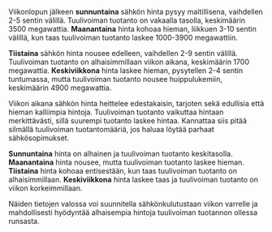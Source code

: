 Viikonlopun jälkeen **sunnuntaina** sähkön hinta pysyy maltillisena, vaihdellen 2-5 sentin välillä. Tuulivoiman tuotanto on vakaalla tasolla, keskimäärin 3500 megawattia. **Maanantaina** hinta kohoaa hieman, liikkuen 3-10 sentin välillä, kun taas tuulivoiman tuotanto laskee 1000-3900 megawattiin.

**Tiistaina** sähkön hinta nousee edelleen, vaihdellen 2-9 sentin välillä. Tuulivoiman tuotanto on alhaisimmillaan viikon aikana, keskimäärin 1700 megawattia. **Keskiviikkona** hinta laskee hieman, pysytellen 2-4 sentin tuntumassa, mutta tuulivoiman tuotanto nousee huippulukemiin, keskimäärin 4900 megawattia.

Viikon aikana sähkön hinta heittelee edestakaisin, tarjoten sekä edullisia että hieman kalliimpia hintoja. Tuulivoiman tuotanto vaikuttaa hintaan merkittävästi, sillä suurempi tuotanto laskee hintaa. Kannattaa siis pitää silmällä tuulivoiman tuotantomääriä, jos haluaa löytää parhaat sähkösopimukset.

**Sunnuntaina** hinta on alhainen ja tuulivoiman tuotanto keskitasolla.
**Maanantaina** hinta nousee, mutta tuulivoiman tuotanto laskee hieman.
**Tiistaina** hinta kohoaa entisestään, kun taas tuulivoiman tuotanto on alhaisimmillaan.
**Keskiviikkona** hinta laskee taas ja tuulivoiman tuotanto on viikon korkeimmillaan.

Näiden tietojen valossa voi suunnitella sähkönkulutustaan viikon varrelle ja mahdollisesti hyödyntää alhaisempia hintoja tuulivoiman tuotannon ollessa runsasta.